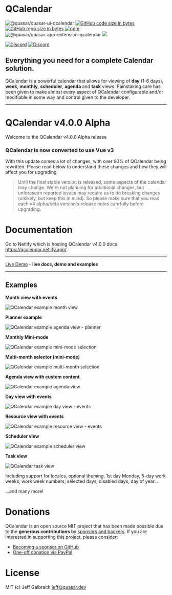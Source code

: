 QCalendar
===

![@quasar/quasar-ui-qcalendar](https://img.shields.io/npm/v/@quasar/quasar-ui-qcalendar/next?label=@quasar/quasar-ui-qcalendar@next)
[![GitHub code size in bytes](https://img.shields.io/github/languages/code-size/quasarframework/quasar-ui-qcalendar)]()
[![GitHub repo size in bytes](https://img.shields.io/github/repo-size/quasarframework/quasar-ui-qcalendar)]()
[![npm](https://img.shields.io/npm/dt/@quasar/quasar-app-extension-qcalendar)](https://www.npmjs.com/package/@quasar/quasar-app-extension-qcalendar)
![@quasar/quasar-app-extension-qcalendar](https://img.shields.io/npm/dm/@quasar/quasar-app-extension-qcalendar)
[![](https://data.jsdelivr.com/v1/package/npm/@quasar/quasar-ui-qcalendar/badge)](https://www.jsdelivr.com/package/npm/@quasar/quasar-ui-qcalendar)

[![Discord](https://img.shields.io/badge/discord-join%20server-738ADB?style=for-the-badge&logo=discord&logoColor=738ADB)](https://chat.quasar.dev)
[![Discord](https://img.shields.io/badge/follow-@jgalbraith64-1DA1F2?style=for-the-badge&logo=twitter&logoColor=1DA1F2)](https://twitter.com/jgalbraith64)
## Everything you need for a complete Calendar solution.

QCalendar is a powerful calendar that allows for viewing of **day** (1-6 days), **week**, **monthly**, **scheduler**, **agenda** and **task** views. Painstaking care has been given to make almost every aspect of QCalendar configurable and/or modifiable in some way and control given to the developer.

---

# QCalendar v4.0.0 Alpha
Welcome to the QCalendar v4.0.0 Alpha release

### QCalendar is now converted to use Vue v3
With this update comes a lot of changes, with over 90% of QCalendar being rewritten. Please read below to understand these changes and how they will affect you for upgrading.

> Until the final stable version is released, some aspects of the calendar may change. We're not planning for additional changes, but unforeseen reported issues may require us to do breaking changes (unlikely, but keep this in mind). So please make sure that you read each v4 alpha/beta version's release notes carefully before upgrading.

# Documentation

Go to Netlify which is hosting QCalendar v4.0.0 docs https://qcalendar.netlify.app/.

---

[Live Demo](https://qcalendar.netlify.app/) - **live docs, demo and examples**

---
## Examples

**Month view with events**

![QCalendar example month view](https://raw.githubusercontent.com/quasarframework/quasar-ui-qcalendar/next/docs/public/qcalendarmonth-event-slots.png)

**Planner example**

![QCalendar example agenda view - planner](https://raw.githubusercontent.com/quasarframework/quasar-ui-qcalendar/next/docs/public/qcalendaragenda-planner.png)

**Monthly Mini-mode**

![QCalendar example mini-mode selection](https://raw.githubusercontent.com/quasarframework/quasar-ui-qcalendar/next/docs/public/qcalendarmonth-minimode-range-selection.png)

**Multi-month selector (mini-mode)**

![QCalendar example multi-month selection](https://raw.githubusercontent.com/quasarframework/quasar-ui-qcalendar/dev/demo/public/qcalendar-month-view-mini-mode-multi-month-selection.png)

**Agenda view with custom content**

![QCalendar example agenda view](https://raw.githubusercontent.com/quasarframework/quasar-ui-qcalendar/dev/demo/public/qcalendar-agenda-view.png)

**Day view with events**

![QCalendar example day view - events](https://raw.githubusercontent.com/quasarframework/quasar-ui-qcalendar/dev/demo/public/qcalendar-day-view.png)

**Resource view with events**

![QCalendar example resource view - events](https://raw.githubusercontent.com/quasarframework/quasar-ui-qcalendar/dev/demo/public/qcalendar-resource-view.png)

**Scheduler view**

![QCalendar example scheduler view](https://raw.githubusercontent.com/quasarframework/quasar-ui-qcalendar/dev/demo/public/qcalendar-scheduler-view.png)

**Task view**

![QCalendar task view](https://raw.githubusercontent.com/quasarframework/quasar-ui-qcalendar/next/docs/public/QCalendarTask.png)

Including support for locales, optional theming, 1st day Monday, 5-day work weeks, work week numbers, selected days, disabled days, day of year...

...and many more!

# Donations

QCalendar is an open source MIT project that has been made possible due to the **generous contributions** by [sponsors and backers](https://github.com/sponsors/hawkeye64). If you are interested in supporting this project, please consider:
- [Becoming a sponsor on GitHub](https://github.com/users/hawkeye64/sponsorship)
- [One-off donation via PayPal](https://paypal.me/hawkeye64)

# License

MIT (c) Jeff Galbraith <jeff@quasar.dev>
